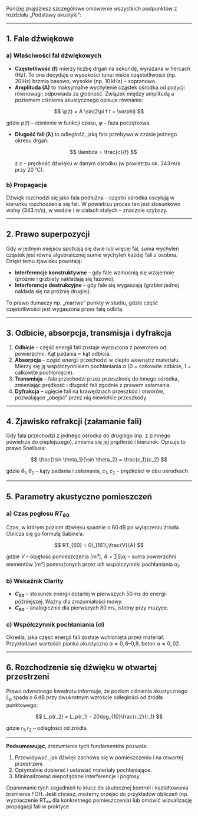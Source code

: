 Poniżej znajdziesz szczegółowe omówienie wszystkich podpunktów z rozdziału „Podstawy akustyki”:

---

## 1. Fale dźwiękowe

### a) Właściwości fal dźwiękowych

* **Częstotliwość (f)** mierzy liczbę drgań na sekundę, wyrażana w hercach (Hz). To ona decyduje o wysokości tonu: niskie częstotliwości (np. 20 Hz) brzmią basowo, wysokie (np. 10 kHz) – sopranowo.
* **Amplituda (A)** to maksymalne wychylenie cząstek ośrodka od pozycji równowagi; odpowiada za głośność. Związek między amplitudą a poziomem ciśnienia akustycznego opisuje równanie:

$$
  \p(t) = A \sin(2\pi f t + \varphi)
$$

  gdzie $p(t)$ – ciśnienie w funkcji czasu, $\varphi$ – faza początkowa.
* **Długość fali (λ)** to odległość, jaką fala przebywa w czasie jednego okresu drgań:

  $$
    \lambda = \frac{c}{f}
  $$

  z $c$ – prędkość dźwięku w danym ośrodku (w powietrzu ok. 343 m/s przy 20 °C).

### b) Propagacja

Dźwięk rozchodzi się jako fala podłużna – cząstki ośrodka oscylują w kierunku rozchodzenia się fali. W powietrzu proces ten jest stosunkowo wolny (343 m/s), w wodzie i w ciałach stałych – znacznie szybszy.

---

## 2. Prawo superpozycji

Gdy w jednym miejscu spotkają się dwie lub więcej fal, suma wychyleń cząstek jest równa algebraicznej sumie wychyleń każdej fali z osobna. Dzięki temu zjawisku powstają:

* **Interferencje konstruktywne** – gdy fale wzmocnią się wzajemnie (próżnie i grzbiety nakładają się fazowo),
* **Interferencje destrukcyjne** – gdy fale się wygaszają (grzbiet jednej nakłada się na próżnię drugiej).

To prawo tłumaczy np. „martwe” punkty w studiu, gdzie część częstotliwości jest wygaszona przez falę odbitą.

---

## 3. Odbicie, absorpcja, transmisja i dyfrakcja

1. **Odbicie** – część energii fali zostaje wyrzucona z powrotem od powierzchni. Kąt padania = kąt odbicia.
2. **Absorpcja** – część energii przechodzi w ciepło wewnątrz materiału. Mierzy się ją współczynnikiem pochłaniania $\alpha$ (0 = całkowite odbicie, 1 = całkowite pochłonięcie).
3. **Transmisja** – fala przechodzi przez przeszkodę do innego ośrodka, zmieniając prędkość i długość fali zgodnie z prawem załamania.
4. **Dyfrakcja** – ugięcie fali na krawędziach przeszkód i otworów, pozwalające „obejść” przez nią niewielkie przeszkody.

---

## 4. Zjawisko refrakcji (załamanie fali)

Gdy fala przechodzi z jednego ośrodka do drugiego (np. z zimnego powietrza do cieplejszego), zmienia się jej prędkość i kierunek. Opisuje to prawo Snelliusa:

$$
  \frac{\sin \theta_1}{\sin \theta_2} = \frac{c_1}{c_2}
$$

gdzie $\theta_1, \theta_2$ – kąty padania i załamania, $c_1, c_2$ – prędkości w obu ośrodkach.

---

## 5. Parametry akustyczne pomieszczeń

### a) Czas pogłosu $RT_{60}$

Czas, w którym poziom dźwięku spadnie o 60 dB po wyłączeniu źródła. Oblicza się go formułą Sabine’a:

$$
  RT_{60} = 0{,}161\,\frac{V}{A}
$$

gdzie $V$ – objętość pomieszczenia \[m³], $A = \sum S_i \alpha_i$ – suma powierzchni elementów \[m²] pomnożonych przez ich współczynniki pochłaniania $\alpha_i$.

### b) Wskaźnik Clarity

* **$C_{50}$** – stosunek energii dotarłej w pierwszych 50 ms do energii późniejszej. Ważny dla zrozumiałości mowy.
* **$C_{80}$** – analogicznie dla pierwszych 80 ms, istotny przy muzyce.

### c) Współczynnik pochłaniania ($\alpha$)

Określa, jaka część energii fali zostaje wchłonięta przez materiał. Przykładowe wartości: pianka akustyczna $\alpha\approx0{,}6$–0,9, beton $\alpha\approx0{,}02$.

---

## 6. Rozchodzenie się dźwięku w otwartej przestrzeni

Prawo odwrotnego kwadratu informuje, że poziom ciśnienia akustycznego $L_p$ spada o 6 dB przy dwukrotnym wzroście odległości od źródła punktowego:

$$
  L_p(r_2) = L_p(r_1) - 20\log_{10}\frac{r_2}{r_1}
$$

gdzie $r_1, r_2$ – odległości od źródła.

---

**Podsumowując**, zrozumienie tych fundamentów pozwala:

1. Przewidywać, jak dźwięk zachowa się w pomieszczeniu i na otwartej przestrzeni.
2. Optymalnie dobierać i ustawiać materiały pochłaniające.
3. Minimalizować niepożądane interferencje i pogłosy.

Opanowanie tych zagadnień to klucz do skutecznej kontroli i kształtowania brzmienia FOH. Jeśli chcesz, możemy przejść do przykładów obliczeń (np. wyznaczenie RT₆₀ dla konkretnego pomieszczenia) lub omówić wizualizację propagacji fali w praktyce.
